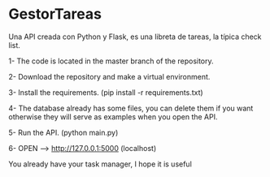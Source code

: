 # GestorTareas
Una API creada con Python y Flask, es una libreta de tareas, la típica check list.

1- The code is located in the master branch of the repository.

2- Download the repository and make a virtual environment. 

3- Install the requirements. (pip install -r requirements.txt)

4- The database already has some files, you can delete them if you want otherwise they will serve as examples when you open the API.

5- Run the API. (python main.py)

6- OPEN --> http://127.0.0.1:5000  (localhost)


You already have your task manager, I hope it is useful
